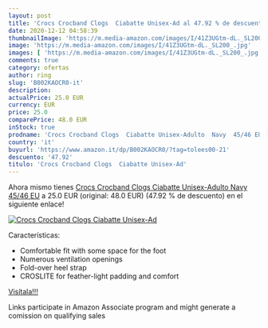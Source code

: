 ```yaml
---
layout: post
title: 'Crocs Crocband Clogs  Ciabatte Unisex-Ad al 47.92 % de descuento'
date: 2020-12-12 04:58:39
thumbnailImage: 'https://m.media-amazon.com/images/I/41Z3UGtm-dL._SL200_.jpg'
image: 'https://m.media-amazon.com/images/I/41Z3UGtm-dL._SL200_.jpg'
images: [ 'https://m.media-amazon.com/images/I/41Z3UGtm-dL._SL200_.jpg' ]
comments: true
category: ofertas
author: ring
slug: 'B002KAOCR0-it'
description:
actualPrice: 25.0 EUR
currency: EUR
price: 25.0
comparePrice: 48.0 EUR
inStock: true
prodname: 'Crocs Crocband Clogs  Ciabatte Unisex-Adulto  Navy  45/46 EU'
country: 'it'
buyurl: 'https://www.amazon.it/dp/B002KAOCR0/?tag=tolees00-21'
descuento: '47.92'
titulo: 'Crocs Crocband Clogs  Ciabatte Unisex-Ad'
---
```


Ahora mismo tienes [Crocs Crocband Clogs  Ciabatte Unisex-Adulto  Navy  45/46 EU](https://www.amazon.it/dp/B002KAOCR0/?tag=tolees00-21) a 25.0 EUR (original: 48.0 EUR) (47.92 %  de descuento) en el siguiente enlace!

[![Crocs Crocband Clogs  Ciabatte Unisex-Ad](https://m.media-amazon.com/images/I/41Z3UGtm-dL._SL200_.jpg)](https://www.amazon.it/dp/B002KAOCR0/?tag=tolees00-21)

Características:

- Comfortable fit with some space for the foot
- Numerous ventilation openings
- Fold-over heel strap
- CROSLITE for feather-light padding and comfort

[Visítala!!!](https://www.amazon.it/dp/B002KAOCR0/?tag=tolees00-21)

Links participate in Amazon Associate program and might generate a comission on qualifying sales
